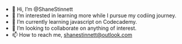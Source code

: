- 👋 Hi, I’m @ShaneStinnett
- 👀 I’m interested in learning more while I pursue my codiing journey.
- 🌱 I’m currently learning javascript on Codecademy.
- 💞️ I’m looking to collaborate on anything of interest.
- 📫 How to reach me, shanestinnett@outlook.com

<!---
ShaneStinnett/ShaneStinnett is a ✨ special ✨ repository because its `README.md` (this file) appears on your GitHub profile.
You can click the Preview link to take a look at your changes.
--->
